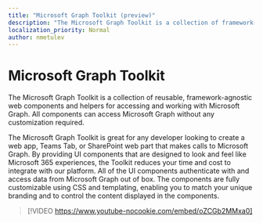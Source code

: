 ```yaml
---
title: "Microsoft Graph Toolkit (preview)"
description: "The Microsoft Graph Toolkit is a collection of framework-agnostic web components and helpers for accessing and working with Microsoft Graph."
localization_priority: Normal
author: nmetulev
---
```


# Microsoft Graph Toolkit

The Microsoft Graph Toolkit is a collection of reusable, framework-agnostic web components and helpers for accessing and working with Microsoft Graph. All components can access Microsoft Graph without any customization required.

The Microsoft Graph Toolkit is great for any developer looking to create a web app, Teams Tab, or SharePoint web part that makes calls to Microsoft Graph. By providing UI components that are designed to look and feel like Microsoft 365 experiences, the Toolkit reduces your time and cost to integrate with our platform. All of the UI components authenticate with and access data from Microsoft Graph out of box. The components are fully customizable using CSS and templating, enabling you to match your unique branding and to control the content displayed in the components.

> [!VIDEO https://www.youtube-nocookie.com/embed/oZCGb2MMxa0]